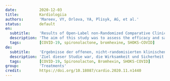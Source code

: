 ```yaml
---
date:          2020-12-03
title:         Kardiologiia
authors:       'Mareev, VY, Orlova, YA, Plisyk, AG, et al.'
status:        default
en:
  subtitle:    'Results of Open-Label non-Randomized Comparative Clinical Trial: "BromhexIne and Spironolactone for CoronаvirUs Infection requiring hospiTalization (BISCUIT)"'
  description: 'The aim of this study was to assess the efficacy and safety of a combination of bromhexine at a dose of 8 mg 4 times a day and spironolactone 50 mg per day in patients with mild and moderate COVID 19.Material and methods It was an open, prospective comparative non-randomized study. 103 patients were included (33 in the bromhexine and spironolactone group and 70 in the control group). All patients had a confirmed 2019 novel coronavirus infection (COVID 19) based on a positive polymerase chain reaction (PCR) for SARS-CoV-2 virus RNA and/or a typical pattern of viral pneumonia on multispiral computed tomography. The severity of lung damage was limited to stage I-II, the level of CRP should not exceed 60 mg/dL and SO2 in the air within 92-98%. The duration of treatment is 10 days.Results The decrease in scores on the SHOKS-COVID scale, which, in addition to assessing the clinical status, the dynamics of CRP (a marker of inflammation), D-dimer (a marker of thrombus formation), and the degree of lung damage on CT (primary endpoint) was statistically significant in both groups and differences between them was not identified. Analysis for the group as a whole revealed a statistically significant reduction in hospitalization time from 10.4 to 9.0 days (by 1.5 days) and fever time from 6.5 to 3.9 days (by 2.5 days). Given the incomplete balance of the groups, the main analysis included 66 patients who were match with using propensity score matching. In matched patients, temperature normalization in the bromhexine/spironolactone group occurred 2 days faster than in the control group. Virus elimination by the 10th day was recorded in all patients in the bromhexine/spironolactone group; the control group viremia continued in 23.3%. The number of patients who had a positive PCR to the SARS-CoV-2 virus on the 10th day of hospitalization or longer (≥10 days) hospitalization in the control group was 20/21 (95.2%), and in the group with bromhexine /spironolactone -14/24 (58.3%). The odds ratio of having a positive PCR or more than ten days of hospitalization was 0.07 with bromhexine and spironolactone versus controls. No side effects were reported in the study group.Conclusion The combination of bromhexine with spironolactone appeared effective in treating a new coronavirus infection by achieving a faster normalization of the clinical condition, lowering the temperature one and a half times faster, and reducing explanatory combine endpoint the viral load or long duration of hospitalization (≥ 10 days).'
  tags:        [COVID-19, spironolactone, bromhexine, SHOKS-COVID]
de:
  subtitle:    'Ergebnisse der offenen, nicht-randomisierten klinischen Vergleichsstudie: "Bromhexin und Spironolacton bei hospitalisierungspflichtiger Coronavirus-Infektion (BISCUIT)"'
  description: 'Ziel dieser Studie war, die Wirksamkeit und Sicherheit einer Kombination aus Bromhexin in einer Dosis von 8 mg viermal täglich und Spironolacton 50 mg pro Tag bei Patienten mit leichter und mittelschwerer COVID 19 zu bewerten.Material und Methoden Es handelte sich um eine offene, prospektive, vergleichende, nicht-randomisierte Studie. 103 Patienten wurden eingeschlossen (33 in der Bromhexin- und Spironolacton-Gruppe und 70 in der Kontrollgruppe). Alle Patienten hatten eine bestätigte 2019 neuartige Coronavirus-Infektion (COVID 19) auf der Grundlage einer positiven Polymerase-Kettenreaktion (PCR) für SARS-CoV-2-Virus-RNA und/oder eines typischen Musters einer viralen Lungenentzündung auf der multispiralen Computertomographie. Der Schweregrad der Lungenschädigung wurde auf das Stadium I-II begrenzt, der CRP-Wert sollte 60 mg/dL nicht überschreiten und der SO2-Gehalt der Luft innerhalb von 92-98 % liegen. Ergebnisse Der Rückgang der Werte auf der SHOKS-COVID-Skala, die neben dem klinischen Status auch die Dynamik von CRP (einem Entzündungsmarker), D-Dimer (einem Marker für die Thrombusbildung) und den Grad der Lungenschädigung im CT (primärer Endpunkt) bewertet, war in beiden Gruppen statistisch signifikant, und es wurden keine Unterschiede zwischen ihnen festgestellt. Die Analyse für die Gesamtgruppe ergab eine statistisch signifikante Verringerung der Krankenhausaufenthaltszeit von 10,4 auf 9,0 Tage (um 1,5 Tage) und der Fieberzeit von 6,5 auf 3,9 Tage (um 2,5 Tage). Angesichts der unvollständigen Ausgewogenheit der Gruppen umfasste die Hauptanalyse 66 Patienten, die mittels Propensity Score Matching angepasst wurden. Bei den gematchten Patienten trat die Temperaturnormalisierung in der Bromhexin/Spironolacton-Gruppe 2 Tage schneller ein als in der Kontrollgruppe. Bei allen Patienten der Bromhexin/Spironolacton-Gruppe wurde bis zum 10. Tag eine Viruseliminierung festgestellt; in der Kontrollgruppe bestand die Virämie bei 23,3 % weiter. Die Zahl der Patienten, die am 10. Tag des Krankenhausaufenthalts oder bei längerem (≥10 Tage) Krankenhausaufenthalt eine positive PCR auf das SARS-CoV-2-Virus hatten, betrug in der Kontrollgruppe 20/21 (95,2 %) und in der Gruppe mit Bromhexin/Spironolacton -14/24 (58,3 %). Das Odds-Ratio für eine positive PCR oder einen Krankenhausaufenthalt von mehr als zehn Tagen lag bei Bromhexin und Spironolacton im Vergleich zur Kontrollgruppe bei 0,07. Die Kombination von Bromhexin mit Spironolacton schien bei der Behandlung einer neuen Coronavirus-Infektion wirksam zu sein, da sie eine schnellere Normalisierung des klinischen Zustands, eine eineinhalbmal schnellere Senkung der Temperatur und eine Verringerung des erklärenden kombinierten Endpunkts, der Viruslast oder der langen Dauer des Krankenhausaufenthalts (≥ 10 Tage), bewirkte.' 
  tags:        [COVID-19, Spironolacton, Bromhexin, SHOKS-COVID]
group:         'Treatments'
credit:        https://doi.org/10.18087/cardio.2020.11.n1440
---
```

